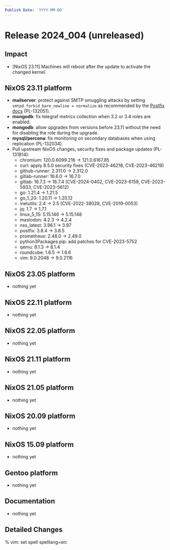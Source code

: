 ```yaml
---
Publish Date: 'YYYY-MM-DD'
---
```


# Release 2024_004 (unreleased)

## Impact

- \[NixOS 23.11\] Machines will reboot after the update to activate the
   changed kernel.

## NixOS 23.11 platform

- **mailserver**: protect against SMTP smuggling attacks by setting
  `smtpd_forbid_bare_newline = normalize` as recommended by the
  [Postfix docs](https://www.postfix.org/smtp-smuggling.html) (PL-132051).
- **mongodb**: fix telegraf metrics collection when 3.2 or 3.4 roles are enabled.
- **mongodb**: allow upgrades from versions before 23.11 without the need for
  disabling the role during the upgrade.
- **mysql/percona**: fix monitoring on secondary databases when using replication (PL-132034).
- Pull upstream NixOS changes, security fixes and package updates (PL-131814):
  - chromium: 120.0.6099.216 -> 121.0.6167.85
  - curl: apply 8.5.0 security fixes (CVE-2023-46218, CVE-2023-46219)
  - github-runner: 2.311.0 -> 2.312.0
  - gitlab-runner: 16.6.0 -> 16.7.0
  - gitlab: 16.7.3 -> 16.7.4 (CVE-2024-0402, CVE-2023-6159, CVE-2023-5933, CVE-2023-5612)
  - go: 1.21.4 -> 1.21.5
  - go_1_20: 1.20.11 -> 1.20.12
  - inetutils: 2.4 -> 2.5 (CVE-2022-39028, CVE-2019-0053)
  - jq: 1.7 -> 1.7.1
  - linux_5_15: 5.15.146 -> 5.15.148
  - mastodon: 4.2.3 -> 4.2.4
  - nss_latest: 3.96.1 -> 3.97
  - postfix: 3.8.4 -> 3.8.5
  - prometheus: 2.48.0 -> 2.49.0
  - python3Packages.pip: add patches for CVE-2023-5752
  - qemu: 8.1.3 -> 8.1.4
  - roundcube: 1.6.5 -> 1.6.6
  - vim: 9.0.2048 -> 9.0.2116


## NixOS 23.05 platform

- nothing yet

## NixOS 22.11 platform

- nothing yet

## NixOS 22.05 platform

- nothing yet

## NixOS 21.11 platform

- nothing yet

## NixOS 21.05 platform

- nothing yet

## NixOS 20.09 platform

- nothing yet

## NixOS 15.09 platform

- nothing yet

## Gentoo platform

- nothing yet

## Documentation

- nothing yet

## Detailed Changes

% vim: set spell spelllang=en:

